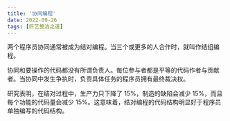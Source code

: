 ```yaml
---
title: '协同编程'
date: 2022-09-26
tags: [匠艺整洁之道]
---
```


两个程序员协同通常被成为结对编程。当三个或更多的人合作时，就叫作结组编程。

协同和要操作的代码都没有所谓负责人。每位参与者都是平等的代码作者与贡献者。当协同中发生争执时，负责具体任务的程序员拥有最终裁决权。

研究表明，在结对过程中，生产力只下降了 15%，制造的缺陷会减少 15%，而且每个功能的代码量会减少 15%。这意味着，结对编程的代码结构明显好于程序员单独编写的代码结构。
